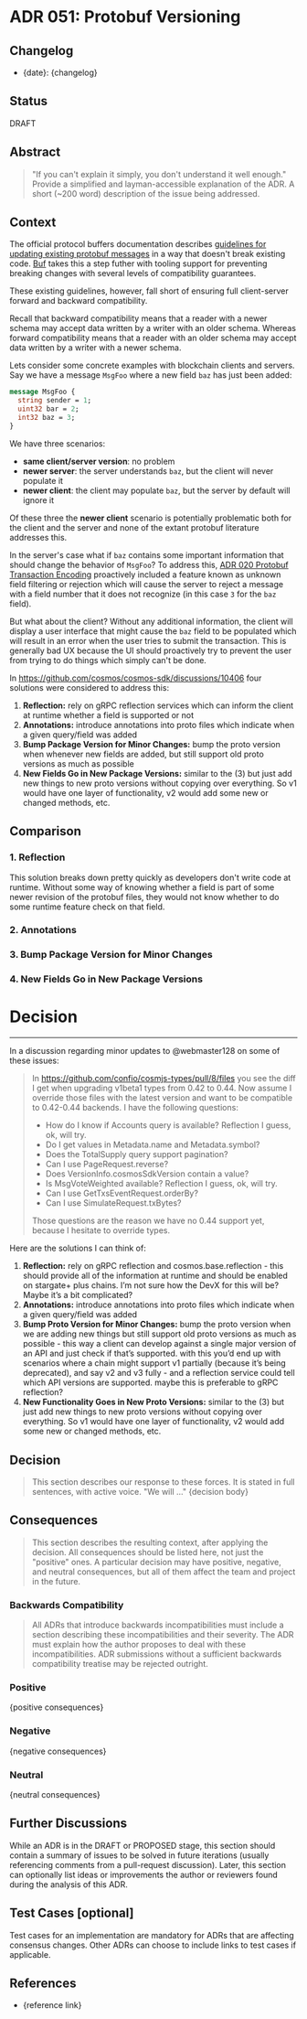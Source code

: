 # ADR 051: Protobuf Versioning

## Changelog

* {date}: {changelog}

## Status

DRAFT

## Abstract

> "If you can't explain it simply, you don't understand it well enough." Provide a simplified and layman-accessible explanation of the ADR.
> A short (~200 word) description of the issue being addressed.

## Context

The official protocol buffers documentation describes [guidelines for updating existing protobuf messages](https://developers.google.com/protocol-buffers/docs/proto3#updating)
in a way that doesn't break existing code. [Buf](https://docs.buf.build/breaking/overview) takes this a step futher with
tooling support for preventing breaking changes with several levels of compatibility guarantees.

These existing guidelines, however, fall short of ensuring full client-server forward
and backward compatibility.

Recall that backward compatibility means that a reader with a newer schema 
may accept data written by a writer with an older schema. Whereas forward compatibility
means that a reader with an older schema may accept data written by a writer
with a newer schema.

Lets consider some concrete examples with blockchain clients and servers. Say
we have a message `MsgFoo` where a new field `baz` has just been added:
```protobuf
message MsgFoo {
  string sender = 1;
  uint32 bar = 2;
  int32 baz = 3;
}
```

We have three scenarios:
- **same client/server version**: no problem
- **newer server**: the server understands `baz`, but the client will never populate it
- **newer client**: the client may populate `baz`, but the server by default will ignore it

Of these three the **newer client** scenario is potentially problematic both for
the client and the server and none of the extant protobuf literature addresses
this.

In the server's case what if `baz` contains some important information
that should change the behavior of `MsgFoo`? To address this,
[ADR 020 Protobuf Transaction Encoding](./adr-020-protobuf-transaction-encoding.md)
proactively included a feature known as unknown field filtering or rejection
which will cause the server to reject a message with a field number that it does
not recognize (in this case `3` for the `baz` field).

But what about the client? Without any additional information, the client will
display a user interface that might cause the `baz` field to be populated
which will result in an error when the user tries to submit the transaction.
This is generally bad UX because the UI should proactively try to prevent the
user from trying to do things which simply can't be done.

In https://github.com/cosmos/cosmos-sdk/discussions/10406 four solutions were
considered to address this:

1. **Reflection:** rely on gRPC reflection services which can inform the client at runtime whether a field is supported or not
2. **Annotations:** introduce annotations into proto files which indicate when a given query/field was added
3. **Bump Package Version for Minor Changes:** bump the proto version when whenever new fields are added, but still support old proto versions as much as possible
4. **New Fields Go in New Package Versions:** similar to the (3) but just add new things to new proto versions without copying over everything. So v1 would have one layer of functionality, v2 would add some new or changed methods, etc.

## Comparison

### 1. Reflection

This solution breaks down pretty quickly as developers don't write code at
runtime. Without some way of knowing whether a field is part of some newer
revision of the protobuf files, they would not know whether to do some runtime
feature check on that field.

### 2. Annotations

### 3. Bump Package Version for Minor Changes

### 4. New Fields Go in New Package Versions

# Decision

---


In a discussion regarding minor updates to  @webmaster128 on some of these issues:

> In https://github.com/confio/cosmjs-types/pull/8/files you see the diff I get when upgrading v1beta1 types from 0.42 to 0.44. Now assume I override those files with the latest version and want to be compatible to 0.42-0.44 backends. I have the following questions:
>
> - How do I know if Accounts  query is available? Reflection I guess, ok, will try.
> - Do I get values in Metadata.name and Metadata.symbol?
> - Does the TotalSupply query support pagination?
> - Can I use PageRequest.reverse?
> - Does VersionInfo.cosmosSdkVersion contain a value?
> - Is MsgVoteWeighted available? Reflection I guess, ok, will try.
> - Can I use GetTxsEventRequest.orderBy?
> - Can I use SimulateRequest.txBytes?
>
> Those questions are the reason we have no 0.44 support yet, because I hesitate to override types.

Here are the solutions I can think of:

1. **Reflection:** rely on gRPC reflection and cosmos.base.reflection - this should provide all of the information at runtime and should be enabled on stargate+ plus chains. I’m not sure how the DevX for this will be? Maybe it’s a bit complicated?
2. **Annotations:** introduce annotations into proto files which indicate when a given query/field was added
3. **Bump Proto Version for Minor Changes:** bump the proto version when we are adding new things but still support old proto versions as much as possible - this way a client can develop against a single major version of an API and just check if that’s supported. with this you’d end up with scenarios where a chain might support v1 partially (because it’s being deprecated), and say v2 and v3 fully - and a reflection service could tell which API versions are supported. maybe this is preferable to gRPC reflection?
4. **New Functionality Goes in New Proto Versions:** similar to the (3) but just add new things to new proto versions without copying over everything. So v1 would have one layer of functionality, v2 would add some new or changed methods, etc.

## Decision

> This section describes our response to these forces. It is stated in full sentences, with active voice. "We will ..."
> {decision body}

## Consequences

> This section describes the resulting context, after applying the decision. All consequences should be listed here, not just the "positive" ones. A particular decision may have positive, negative, and neutral consequences, but all of them affect the team and project in the future.

### Backwards Compatibility

> All ADRs that introduce backwards incompatibilities must include a section describing these incompatibilities and their severity. The ADR must explain how the author proposes to deal with these incompatibilities. ADR submissions without a sufficient backwards compatibility treatise may be rejected outright.

### Positive

{positive consequences}

### Negative

{negative consequences}

### Neutral

{neutral consequences}

## Further Discussions

While an ADR is in the DRAFT or PROPOSED stage, this section should contain a summary of issues to be solved in future iterations (usually referencing comments from a pull-request discussion).
Later, this section can optionally list ideas or improvements the author or reviewers found during the analysis of this ADR.

## Test Cases [optional]

Test cases for an implementation are mandatory for ADRs that are affecting consensus changes. Other ADRs can choose to include links to test cases if applicable.

## References

* {reference link}

